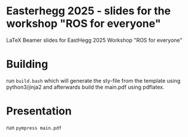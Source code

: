 # Easterhegg 2025 - slides for the workshop "ROS for everyone"
LaTeX Beamer slides for EastHegg 2025 Workshop "ROS for everyone"

# Building
run `build.bash` which will generate the sty-file from the template using python3/jinja2 and afterwards build the main.pdf using pdflatex.

# Presentation
run `pympress main.pdf`
